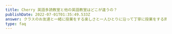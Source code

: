 ```yaml
---
title: Cherry 英語多読教室と他の英語教室はどこが違うの？
publishDate: 2022-07-01T01:35:49.533Z
answer: クラスのお友達と一緒に授業をする楽しさと一人ひとりに沿って丁寧に授業をする両方を兼ね備えたスタイルになっています。　　　　集団授業では得られない少人数で授業することで得られることを追求しています。　　　　　　　　　　　　　　　　　　　　　　　他に季節のイベント授業があることや保護者の方との交流の場があります。　　　　　　　　　　　　　　　　　　　　　　　　　　高学年になっても楽しんでいただけるイベントで生徒の方に安心していただくことができる場を作っています。
type: faq
---
```


